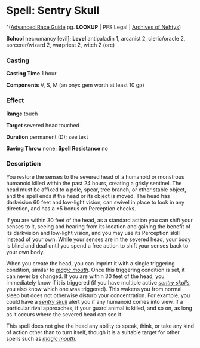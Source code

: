 # Spell: Sentry Skull

^([Advanced Race Guide][ss-sentry-skull] pg. **LOOKUP** | PFS Legal | [Archives of Nehtys][sn-sentry-skull])

**School** necromancy [evil]; **Level** antipaladin 1, arcanist 2, cleric/oracle 2, sorcerer/wizard 2, warpriest 2, witch 2 (orc)

### Casting

**Casting Time** 1 hour  

**Components** V, S, M (an onyx gem worth at least 10 gp)

### Effect

**Range** touch  

**Target** severed head touched  

**Duration** permanent (D); see text  

**Saving Throw** none; **Spell Resistance** no

### Description

You restore the senses to the severed head of a humanoid or monstrous humanoid killed within the past 24 hours, creating a grisly sentinel. The head must be affixed to a pole, spear, tree branch, or other stable object, and the spell ends if the head or its object is moved. The head has darkvision 60 feet and low-light vision, can swivel in place to look in any direction, and has a +5 bonus on Perception checks.  

If you are within 30 feet of the head, as a standard action you can shift your senses to it, seeing and hearing from its location and gaining the benefit of its darkvision and low-light vision, and you may use its Perception skill instead of your own. While your senses are in the severed head, your body is blind and deaf until you spend a free action to shift your senses back to your own body.  

When you create the head, you can imprint it with a single triggering condition, similar to _[magic mouth]_. Once this triggering condition is set, it can never be changed. If you are within 30 feet of the head, you immediately know if it is triggered (if you have multiple active _[sentry skulls]_, you also know which one was triggered). This wakens you from normal sleep but does not otherwise disturb your concentration. For example, you could have a _[sentry skull]_ alert you if any humanoid comes into view, if a particular rival approaches, if your guard animal is killed, and so on, as long as it occurs where the severed head can see it.  

This spell does not give the head any ability to speak, think, or take any kind of action other than to turn itself, though it is a suitable target for other spells such as _[magic mouth]_.

[ss-sentry-skull]: http://paizo.com/products/btpy8rv2
[sn-sentry-skull]: http://www.archivesofnethys.com/SpellDisplay.aspx?ItemName=Sentry%20Skull
[sentry skull]: http://www.archivesofnethys.com/SpellDisplay.aspx?ItemName=sentry%20skull
[sentry skulls]: http://www.archivesofnethys.com/SpellDisplay.aspx?ItemName=sentry%20skulls
[magic mouth]: http://www.archivesofnethys.com/SpellDisplay.aspx?ItemName=magic%20mouth